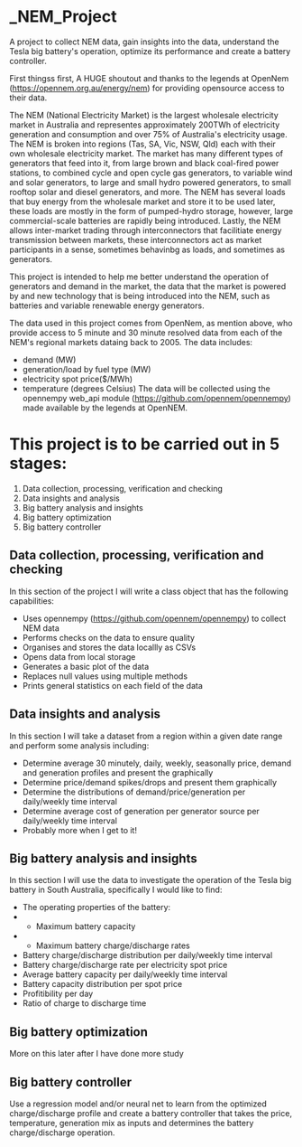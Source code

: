 # _NEM_Project
A project to collect NEM data, gain insights into the data, understand the Tesla big battery's operation, optimize its performance and create a battery controller.

First thingss first, A HUGE shoutout and thanks to the legends at OpenNem (https://opennem.org.au/energy/nem) for providing opensource access to their data.

The NEM (National Electricity Market) is the largest wholesale electricity market in Australia and representes approximately 200TWh of electricity generation and consumption and over 75% of Australia's electricity usage. The NEM is broken into regions (Tas, SA, Vic, NSW, Qld) each with their own wholesale electricity market. The market has many different types of generators that feed into it, from large brown and black coal-fired power stations, to combined cycle and open cycle gas generators, to variable wind and solar generators, to large and small hydro powered generators, to small rooftop solar and diesel generators, and more. The NEM has several loads that buy energy from the wholesale market and store it to be used later, these loads are mostly in the form of pumped-hydro storage, however, large commercial-scale batteries are rapidly being introduced. Lastly, the NEM allows inter-market trading through interconnectors that facilitiate energy transmission between markets, these interconnectors act as market participants in a sense, sometimes behavinbg as loads, and sometimes as generators.

This project is intended to help me better understand the operation of generators and demand in the market, the data that the market is powered by and new technology that is being introduced into the NEM, such as batteries and variable renewable energy generators.

The data used in this project comes from OpenNem, as mention above, who provide access to 5 minute and 30 minute resolved data from each of the NEM's regional markets dataing back to 2005. The data includes:
- demand (MW)
- generation/load by fuel type (MW)
- electricity spot price($/MWh)
- temperature (degrees Celsius)
The data will be collected using the opennempy web_api module (https://github.com/opennem/opennempy) made available by the legends at OpenNEM.

# This project is to be carried out in 5 stages:
1. Data collection, processing, verification and checking
2. Data insights and analysis
3. Big battery analysis and insights
4. Big battery optimization
5. Big battery controller

## Data collection, processing, verification and checking
In this section of the project I will write a class object that has the following capabilities:
- Uses opennempy (https://github.com/opennem/opennempy) to collect NEM data
- Performs checks on the data to ensure quality
- Organises and stores the data locallly as CSVs
- Opens data from local storage
- Generates a basic plot of the data
- Replaces null values using multiple methods
- Prints general statistics on each field of the data

## Data insights and analysis
In this section I will take a dataset from a region within a given date range and perform some analysis including:
- Determine average 30 minutely, daily, weekly, seasonally price, demand and generation profiles and present the graphically
- Determine price/demand spikes/drops and present them graphically
- Determine the distributions of demand/price/generation per daily/weekly time interval
- Determine average cost of generation per generator source per daily/weekly time interval
- Probably more when I get to it!

## Big battery analysis and insights
In this section I will use the data to investigate the operation of the Tesla big battery in South Australia, specifically I would like to find:
- The operating properties of the battery:
- - Maximum battery capacity
- - Maximum battery charge/discharge rates
- Battery charge/discharge distribution per daily/weekly time interval
- Battery charge/discharge rate per electricity spot price
- Average battery capacity per daily/weekly time interval
- Battery capacity distribution per spot price
- Profitibility per day
- Ratio of charge to discharge time

## Big battery optimization
More on this later after I have done more study

## Big battery controller
Use a regression model and/or neural net to learn from the optimized charge/discharge profile and create a battery controller that takes the price, temperature, generation mix as inputs and determines the battery charge/discharge operation.
